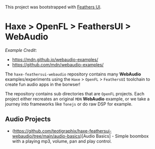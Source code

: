 This project was bootstrapped with [Feathers UI](https://feathersui.com/learn/haxe-openfl/).

# Haxe > OpenFL > FeathersUI > WebAudio

_Example Credit_:
  * https://mdn.github.io/webaudio-examples/
  * https://github.com/mdn/webaudio-examples/

  The `haxe-feathersui-webaudio` repository contains many **WebAudio** examples/experiments using the `Haxe` > `OpenFL` > `FeathersUI` toolchain to create fun audio apps in the borwser!

  The repository contains sub directories that are `OpenFL` projects. Each project either recreates an original `MDN` **WebAudio** example, or we take a journey into frameworks like `Tonejs` or do raw DSP for example.

## Audio Projects

  * (https://github.com/teotigraphix/haxe-feathersui-webaudio/tree/main/audio-basics)[Audio Basics] - Simple boombox with a playing mp3, volume, pan and play control.